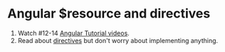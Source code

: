 # Angular $resource and directives

1. Watch #12-14 [Angular Tutorial videos](https://www.youtube.com/playlist?list=PLNcEnkMSwDUmKzFoqOwClxw6OIgKxa5sM).
1. Read about [directives](directives.md) but don't worry about implementing anything. 
